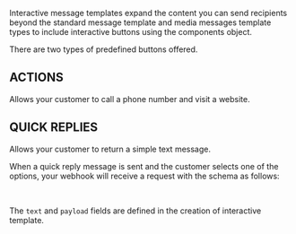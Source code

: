 Interactive message templates expand the content you can send recipients beyond the standard message template and media messages template types to include interactive buttons using the components object.

There are two types of predefined buttons offered.

## ACTIONS

Allows your customer to call a phone number and visit a website.

## QUICK REPLIES

Allows your customer to return a simple text message.

When a quick reply message is sent and the customer selects one of the options, your webhook will receive a request with the schema as follows:

<SchemaDefinition schemaRef="#/components/schemas/events.quick-replies" />
<br>

The <code>text</code> and <code>payload</code> fields are defined in the creation of interactive template.

